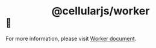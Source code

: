 # <div align="center">@cellularjs/worker</div><sub>🐘</sub>

For more information, please visit [Worker document](https://cellularjs.com/docs/foundation/worker/overview).